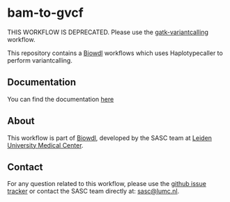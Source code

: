 # bam-to-gvcf

THIS WORKFLOW IS DEPRECATED. Please use the [gatk-variantcalling](
https://github.com/biowdl/gatk-variantcalling) workflow.

This repository contains a [Biowdl](https://github.com/biowdl) 
workflows which uses Haplotypecaller to perform variantcalling.

## Documentation

You can find the documentation [here](https://biowdl.github.io/bam-to-gvcf)

## About
This workflow is part of [Biowdl](https://github.com/biowdl),
developed by the SASC team at [Leiden University Medical Center](https://www.lumc.nl/). 

## Contact

<p>
  <!-- Obscure e-mail address for spammers -->
For any question related to this workflow, please use the
<a href='https://github.com/biowdl/bam-to-gvcf/issues'>github issue tracker</a>
or contact the SASC team directly at: 
<a href='&#109;&#97;&#105;&#108;&#116;&#111;&#58;&#115;&#97;&#115;&#99;&#64;&#108;&#117;&#109;&#99;&#46;&#110;&#108;'>
&#115;&#97;&#115;&#99;&#64;&#108;&#117;&#109;&#99;&#46;&#110;&#108;</a>.
</p>

     
